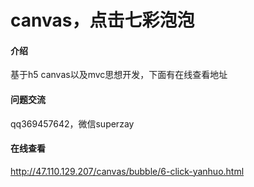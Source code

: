 # canvas，点击七彩泡泡

#### 介绍
基于h5 canvas以及mvc思想开发，下面有在线查看地址
#### 问题交流
qq369457642，微信superzay
#### 在线查看
http://47.110.129.207/canvas/bubble/6-click-yanhuo.html


